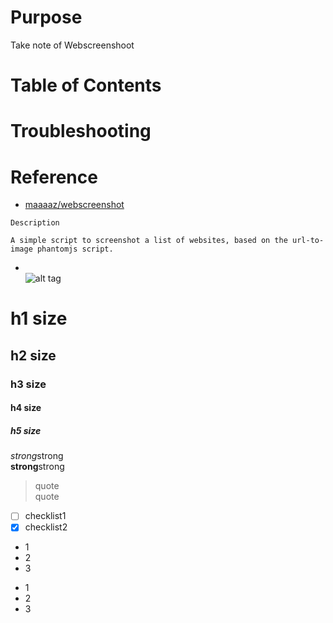 # Purpose
Take note of Webscreenshoot  

# Table of Contents  


# Troubleshooting


# Reference
* [maaaaz/webscreenshot](https://github.com/maaaaz/webscreenshot)  
```
Description

A simple script to screenshot a list of websites, based on the url-to-image phantomjs script.
```



 


* []()  
![alt tag]()

# h1 size

## h2 size

### h3 size

#### h4 size

##### h5 size

*strong*strong  
**strong**strong  

> quote  
> quote

- [ ] checklist1
- [x] checklist2

* 1
* 2
* 3

- 1
- 2
- 3
